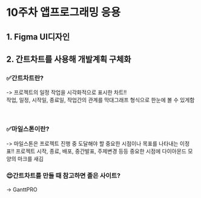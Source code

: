 # 10주차 앱프로그래밍 응용
## 1. Figma UI디자인
## 2. 간트차트를 사용해 개발계획 구체화
### ✅간트차트란?
-> 프로젝트의 일정 작업을 시각화적으로 표시한 차트!! <br>
작업, 일정, 시작일, 종료일, 작업간의 관계를 막대그래프 형식으로 한눈에 볼 수 있게함

<br>

### ✅마일스톤이란?
-> 마일스톤은 프로젝트 진행 중 도달해야 할 중요한 시점이나 목표를 나타내는 이정표!!
프로젝트 시작, 종료, 배포, 중간발표, 주제변경 등등 중요한 시점에 다이아몬드 모양의 마크를 새김


### 😍간트차트를 만들 때 참고하면 졸은 사이트?
-> GanttPRO

